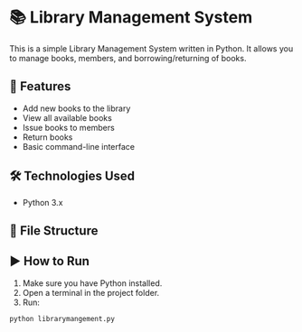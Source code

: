 # 📚 Library Management System

This is a simple Library Management System written in Python. It allows you to manage books, members, and borrowing/returning of books.

## 🚀 Features

- Add new books to the library
- View all available books
- Issue books to members
- Return books
- Basic command-line interface

## 🛠️ Technologies Used

- Python 3.x

## 📁 File Structure


## ▶️ How to Run

1. Make sure you have Python installed.
2. Open a terminal in the project folder.
3. Run:

```bash
python librarymangement.py

